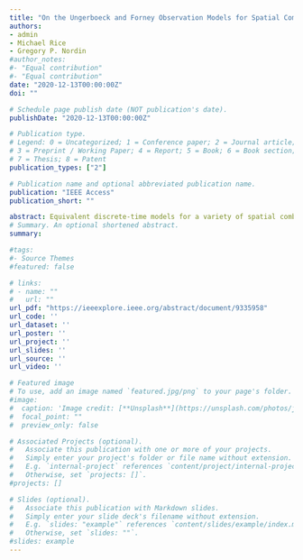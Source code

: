 ```yaml
---
title: "On the Ungerboeck and Forney Observation Models for Spatial Combining And Their Application to 5G Millimeter-Wave Bands"
authors:
- admin
- Michael Rice
- Gregory P. Nordin
#author_notes:
#- "Equal contribution"
#- "Equal contribution"
date: "2020-12-13T00:00:00Z"
doi: ""

# Schedule page publish date (NOT publication's date).
publishDate: "2020-12-13T00:00:00Z"

# Publication type.
# Legend: 0 = Uncategorized; 1 = Conference paper; 2 = Journal article;
# 3 = Preprint / Working Paper; 4 = Report; 5 = Book; 6 = Book section;
# 7 = Thesis; 8 = Patent
publication_types: ["2"]

# Publication name and optional abbreviated publication name.
publication: "IEEE Access"
publication_short: ""

abstract: Equivalent discrete-time models for a variety of spatial combining techniques operating in a frequency-selective multipath fading channel are derived. The equivalent discrete-time models are used to perform computer simulations of the post-equalizer bit error rate over a frequency-selective multipath channel whose derivation preserved polarization state information. Two sets of computer simulations were performed. In the first set, the performance of co-located cross-polarized antenna elements was investigated. The results showed that maximum likelihood combining maximizes polarization diversity, but that maximum ratio combining and selection combining were very competitive in the case where the cross-polarized antennas produce one strong channel and a relatively weak channel. Elliptical combining, using a 90° hybrid coupler, produced the worst results. The second set of simulations used a combination of spatial and cross-polarized antenna elements, for a total of eight antenna elements. The simulation results showed that maximum likelihood combining was best, followed by maximum ratio combining, equal gain combining, and selection combining. Again, elliptical combining was the worst, leading to the conclusion that other combining techniques are preferred in frequency-selective fading environments.
# Summary. An optional shortened abstract.
summary:

#tags:
#- Source Themes
#featured: false

# links:
# - name: ""
#   url: ""
url_pdf: "https://ieeexplore.ieee.org/abstract/document/9335958"
url_code: ''
url_dataset: ''
url_poster: ''
url_project: ''
url_slides: ''
url_source: ''
url_video: ''

# Featured image
# To use, add an image named `featured.jpg/png` to your page's folder. 
#image:
#  caption: 'Image credit: [**Unsplash**](https://unsplash.com/photos/jdD8gXaTZsc)'
#  focal_point: ""
#  preview_only: false

# Associated Projects (optional).
#   Associate this publication with one or more of your projects.
#   Simply enter your project's folder or file name without extension.
#   E.g. `internal-project` references `content/project/internal-project/index.md`.
#   Otherwise, set `projects: []`.
#projects: []

# Slides (optional).
#   Associate this publication with Markdown slides.
#   Simply enter your slide deck's filename without extension.
#   E.g. `slides: "example"` references `content/slides/example/index.md`.
#   Otherwise, set `slides: ""`.
#slides: example
---
```

